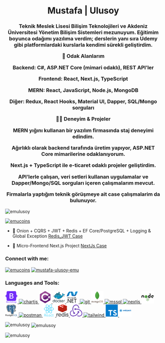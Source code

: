 <h1 align="center">Mustafa | Ulusoy</h1>
<h3 align="center">Teknik Meslek Lisesi Bilişim Teknolojileri ve Akdeniz Üniversitesi Yönetim Bilişim Sistemleri mezunuyum. Eğitimim boyunca odağımı yazılıma verdim; derslerin yanı sıra Udemy gibi platformlardaki kurslarla kendimi sürekli geliştirdim.

🚀 Odak   Alanlarım

Backend: C#, ASP.NET Core (mimari odaklı), REST API’ler

Frontend: React, Next.js, TypeScript

MERN: React, JavaScript, Node.js, MongoDB

Diğer: Redux, React Hooks, Material UI, Dapper, SQL/Mongo sorguları

🧑‍💻 Deneyim & Projeler

MERN yığını kullanan bir yazılım firmasında staj deneyimi edindim.

Ağırlıklı olarak backend tarafında üretim yapıyor, ASP.NET Core mimarilerine odaklanıyorum.

Next.js + TypeScript ile e-ticaret odaklı projeler geliştirdim.

API’lerle çalışan, veri setleri kullanan uygulamalar ve Dapper/Mongo/SQL sorguları içeren çalışmalarım mevcut.

Firmalarla  yaptığım teknik görüşmeye ait case çalışmalarim da bulunuyor.</h3>

<p align="left"> <img src="https://komarev.com/ghpvc/?username=emulusoy&label=Profile%20views&color=0e75b6&style=flat" alt="emulusoy" /> </p>

<p align="left"> <a href="https://twitter.com/emucoins" target="blank"><img src="https://img.shields.io/twitter/follow/emucoins?logo=twitter&style=for-the-badge" alt="emucoins" /></a> </p>

- 🔭 Onion + CQRS + JWT + Redis + EF Core/PostgreSQL + Logging & Global Exception [Redis_JWT Case](https://github.com/emulusoy/Redis_JWT)

- 👯 Micro-Frontend Next.js Project [NextJs Case](https://github.com/emulusoy/case_study)

<h3 align="left">Connect with me:</h3>
<p align="left">
<a href="https://twitter.com/emucoins" target="blank"><img align="center" src="https://raw.githubusercontent.com/rahuldkjain/github-profile-readme-generator/master/src/images/icons/Social/twitter.svg" alt="emucoins" height="30" width="40" /></a>
<a href="https://linkedin.com/in/mustafa-ulusoy-emu" target="blank"><img align="center" src="https://raw.githubusercontent.com/rahuldkjain/github-profile-readme-generator/master/src/images/icons/Social/linked-in-alt.svg" alt="mustafa-ulusoy-emu" height="30" width="40" /></a>
</p>

<h3 align="left">Languages and Tools:</h3>
<p align="left"> <a href="https://getbootstrap.com" target="_blank" rel="noreferrer"> <img src="https://raw.githubusercontent.com/devicons/devicon/master/icons/bootstrap/bootstrap-plain-wordmark.svg" alt="bootstrap" width="40" height="40"/> </a> <a href="https://www.chartjs.org" target="_blank" rel="noreferrer"> <img src="https://www.chartjs.org/media/logo-title.svg" alt="chartjs" width="40" height="40"/> </a> <a href="https://www.w3schools.com/cs/" target="_blank" rel="noreferrer"> <img src="https://raw.githubusercontent.com/devicons/devicon/master/icons/csharp/csharp-original.svg" alt="csharp" width="40" height="40"/> </a> <a href="https://www.docker.com/" target="_blank" rel="noreferrer"> <img src="https://raw.githubusercontent.com/devicons/devicon/master/icons/docker/docker-original-wordmark.svg" alt="docker" width="40" height="40"/> </a> <a href="https://dotnet.microsoft.com/" target="_blank" rel="noreferrer"> <img src="https://raw.githubusercontent.com/devicons/devicon/master/icons/dot-net/dot-net-original-wordmark.svg" alt="dotnet" width="40" height="40"/> </a> <a href="https://git-scm.com/" target="_blank" rel="noreferrer"> <img src="https://www.vectorlogo.zone/logos/git-scm/git-scm-icon.svg" alt="git" width="40" height="40"/> </a> <a href="https://www.mongodb.com/" target="_blank" rel="noreferrer"> <img src="https://raw.githubusercontent.com/devicons/devicon/master/icons/mongodb/mongodb-original-wordmark.svg" alt="mongodb" width="40" height="40"/> </a> <a href="https://www.microsoft.com/en-us/sql-server" target="_blank" rel="noreferrer"> <img src="https://www.svgrepo.com/show/303229/microsoft-sql-server-logo.svg" alt="mssql" width="40" height="40"/> </a> <a href="https://nextjs.org/" target="_blank" rel="noreferrer"> <img src="https://cdn.worldvectorlogo.com/logos/nextjs-2.svg" alt="nextjs" width="40" height="40"/> </a> <a href="https://nodejs.org" target="_blank" rel="noreferrer"> <img src="https://raw.githubusercontent.com/devicons/devicon/master/icons/nodejs/nodejs-original-wordmark.svg" alt="nodejs" width="40" height="40"/> </a> <a href="https://www.postgresql.org" target="_blank" rel="noreferrer"> <img src="https://raw.githubusercontent.com/devicons/devicon/master/icons/postgresql/postgresql-original-wordmark.svg" alt="postgresql" width="40" height="40"/> </a> <a href="https://postman.com" target="_blank" rel="noreferrer"> <img src="https://www.vectorlogo.zone/logos/getpostman/getpostman-icon.svg" alt="postman" width="40" height="40"/> </a> <a href="https://reactjs.org/" target="_blank" rel="noreferrer"> <img src="https://raw.githubusercontent.com/devicons/devicon/master/icons/react/react-original-wordmark.svg" alt="react" width="40" height="40"/> </a> <a href="https://redis.io" target="_blank" rel="noreferrer"> <img src="https://raw.githubusercontent.com/devicons/devicon/master/icons/redis/redis-original-wordmark.svg" alt="redis" width="40" height="40"/> </a> <a href="https://redux.js.org" target="_blank" rel="noreferrer"> <img src="https://raw.githubusercontent.com/devicons/devicon/master/icons/redux/redux-original.svg" alt="redux" width="40" height="40"/> </a> <a href="https://tailwindcss.com/" target="_blank" rel="noreferrer"> <img src="https://www.vectorlogo.zone/logos/tailwindcss/tailwindcss-icon.svg" alt="tailwind" width="40" height="40"/> </a> <a href="https://www.typescriptlang.org/" target="_blank" rel="noreferrer"> <img src="https://raw.githubusercontent.com/devicons/devicon/master/icons/typescript/typescript-original.svg" alt="typescript" width="40" height="40"/> </a> <a href="https://webpack.js.org" target="_blank" rel="noreferrer"> <img src="https://raw.githubusercontent.com/devicons/devicon/d00d0969292a6569d45b06d3f350f463a0107b0d/icons/webpack/webpack-original-wordmark.svg" alt="webpack" width="40" height="40"/> </a> </p>

<p><img align="left" src="https://github-readme-stats.vercel.app/api/top-langs?username=emulusoy&show_icons=true&locale=en&layout=compact" alt="emulusoy" /></p>

<p>&nbsp;<img align="center" src="https://github-readme-stats.vercel.app/api?username=emulusoy&show_icons=true&locale=en" alt="emulusoy" /></p>

<p><img align="center" src="https://github-readme-streak-stats.herokuapp.com/?user=emulusoy&" alt="emulusoy" /></p>

